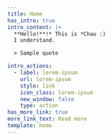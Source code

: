 ```yaml
---
title: Home
has_intro: true
intro_content: |+
  **Hello!**!* This is *Chau :)  
  I understand. 

  > Sample quote 

intro_actions:
  - label: lorem-ipsum
    url: lorem-ipsum
    style: link
    icon_class: lorem-ipsum
    new_window: false
    type: action
has_more_link: true
more_link_text: Read more
template: home
---
```

